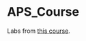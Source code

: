 # APS_Course
Labs from <a href="https://github.com/MPSU/APS/tree/%D0%AF-%D1%85%D0%BE%D1%87%D1%83-%D0%B1%D0%BE%D0%BB%D1%8C%D1%88%D0%B5/Labs"> this course</a>.